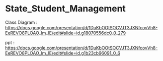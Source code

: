 # State_Student_Management

Class Diagram : https://docs.google.com/presentation/d/1DuKbOOtSOCVJT3JXNfcovVh8-EeREVO8PLOAO_lm_lE/edit#slide=id.g18070556dc0_0_279

ppt : https://docs.google.com/presentation/d/1DuKbOOtSOCVJT3JXNfcovVh8-EeREVO8PLOAO_lm_lE/edit#slide=id.g1b23cb96091_0_6
